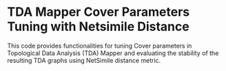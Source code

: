 # **TDA Mapper Cover Parameters Tuning with Netsimile Distance**
This code provides functionalities for tuning Cover parameters in Topological Data Analysis (TDA) Mapper and evaluating the stability of the resulting TDA graphs using NetSimile distance metric.

